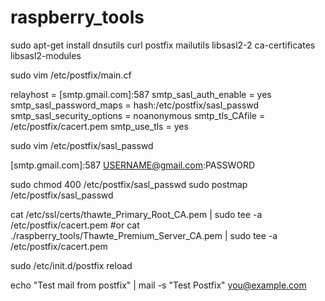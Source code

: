 # raspberry_tools

sudo apt-get install dnsutils curl postfix mailutils libsasl2-2 ca-certificates libsasl2-modules

sudo vim /etc/postfix/main.cf

relayhost = [smtp.gmail.com]:587
smtp_sasl_auth_enable = yes
smtp_sasl_password_maps = hash:/etc/postfix/sasl_passwd
smtp_sasl_security_options = noanonymous
smtp_tls_CAfile = /etc/postfix/cacert.pem
smtp_use_tls = yes

sudo vim /etc/postfix/sasl_passwd

[smtp.gmail.com]:587    USERNAME@gmail.com:PASSWORD

sudo chmod 400 /etc/postfix/sasl_passwd
sudo postmap /etc/postfix/sasl_passwd

cat /etc/ssl/certs/thawte_Primary_Root_CA.pem | sudo tee -a /etc/postfix/cacert.pem
#or
cat ./raspberry_tools/Thawte_Premium_Server_CA.pem | sudo tee -a /etc/postfix/cacert.pem

sudo /etc/init.d/postfix reload

echo "Test mail from postfix" | mail -s "Test Postfix" you@example.com
